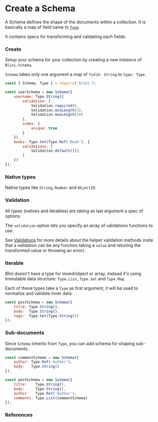 # Create a Schema

A Schema defines the shape of the documents within a collection. It is basically a map of field name to [`Type`](./types.md).

It contains specs for transforming and validating each fields.

### Create

Setup your schema for your collection by creating a new instance of `Blini.Schema`.

`Schema` takes only one argument a map of `field: String` to `type: Type`.

```js
const { Schema, Type } = require('blini');

const userSchema = new Schema({
    username: Type.String({
        validation: [
            Validation.required(),
            Validation.minLength(3),
            Validation.maxLength(30)
        ],
        index: {
            unique: true
        }
    }),
    books: Type.Set(Type.Ref('Book'), {
        validations: [
            Validation.default([]),
        ]
    })
});
```

### Native types

Native types like `String`, `Number` and `ObjectID`.

### Validation

All types (natives and iterables) are taking as last argument a spec of options.

The `validation` option lets you specify an array of validations functions to use.

See [Validations](./reference/validations.md) for more details about the helper validation methods (note that a validation can be any function taking a `value` and retuning the transformed value or throwing an error).


### Iterable

Blini doesn't have a type for mixed/object or array, instead it's using immutable data structure:
`Type.List`, `Type.Set` and `Type.Map`.

Each of these types take a `Type` as first argument, it will be used to normalize and validate
inner data.

```js
const postSchema = new Schema({
    title: Type.String(),
    body:  Type.String(),
    tags:  Type.Set(Type.String())
});
```

### Sub-documents

Since `Schema` inherits from `Type`, you can add schema for shaping sub-documents.

```js
const commentSchema = new Schema({
    author: Type.Ref('Author'),
    body:   Type.String()
});

const postSchema = new Schema({
    title:    Type.String(),
    body:     Type.String(),
    author:   Type.Ref('Author'),
    comments: Type.List(commentSchema)
});
```

### References
